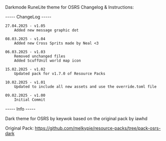 Darkmode RuneLite theme for OSRS Changelog & Instructions:

-----   ChangeLog   -----

    27.04.2025 - v1.05
        Added new message graphic dot

    08.03.2025 - v1.04
        Added new Cross Sprits made by Neal <3

    06.03.2025 - v1.03
        Removed unchanged files
        Added ScuffUnit world map icon

    15.02.2025 - v1.02
        Updated pack for v1.7.0 of Resource Packs

    10.02.2025 - v1.01
        Updated to include all new assets and use the override.toml file

    09.02.2025 - v1.00
        Initial Commit

-----     Info     -----

Dark theme for OSRS by keywok based on the original pack by iawhd

Original Pack: https://github.com/melkypie/resource-packs/tree/pack-osrs-dark